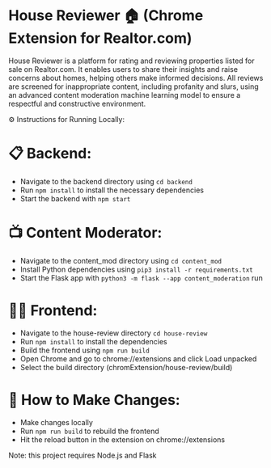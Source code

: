 # House Reviewer 🏠 (Chrome Extension for Realtor.com) 
House Reviewer is a platform for rating and reviewing properties listed for sale on Realtor.com. It enables users to share their insights and raise concerns about homes, helping others make informed decisions. All reviews are screened for inappropriate content, including profanity and slurs, using an advanced content moderation machine learning model to ensure a respectful and constructive environment.

⚙️ Instructions for Running Locally:

# 📋 Backend:
* Navigate to the backend directory using `cd backend`
* Run `npm install` to install the necessary dependencies
* Start the backend with `npm start`

# 📺 Content Moderator:
* Navigate to the content_mod directory using `cd content_mod`
* Install Python dependencies using `pip3 install -r requirements.txt`
* Start the Flask app with `python3 -m flask --app content_moderation` run

# 👩‍💻 Frontend:
* Navigate to the house-review directory `cd house-review`
* Run `npm install` to install the dependencies
* Build the frontend using `npm run build`
* Open Chrome and go to chrome://extensions and click Load unpacked
* Select the build directory (chromExtension/house-review/build)

# 🔄 How to Make Changes:
* Make changes locally
* Run `npm run build` to rebuild the frontend
* Hit the reload button in the extension on chrome://extensions

Note: this project requires Node.js and Flask
